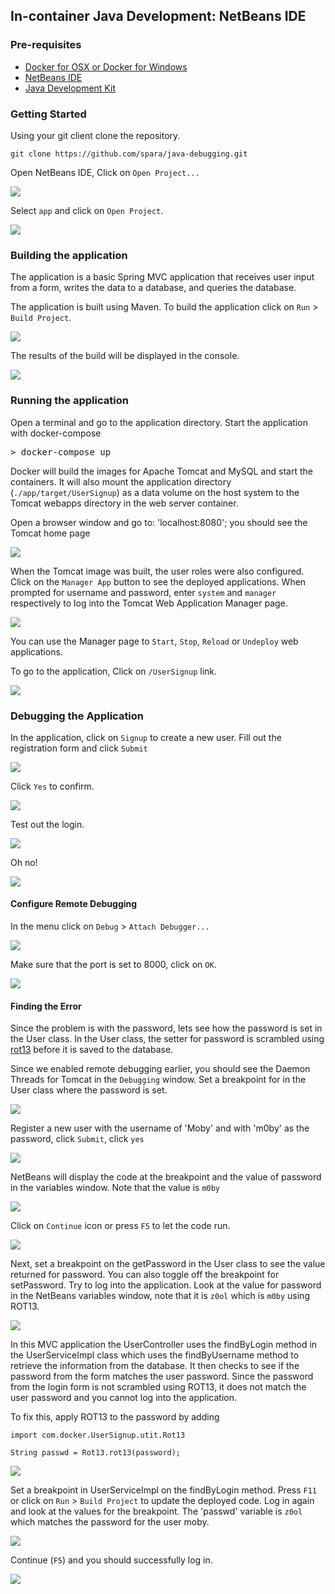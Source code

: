 ## In-container Java Development: NetBeans IDE

### Pre-requisites

* [Docker for OSX or Docker for Windows](https://www.docker.com/products/docker)
* [NetBeans IDE](https://netbeans.org/downloads/)
* [Java Development Kit](http://www.oracle.com/technetwork/java/javase/downloads/jdk8-downloads-2133151.html)

### Getting Started

Using your git client clone the repository.

```
git clone https://github.com/spara/java-debugging.git
```

Open NetBeans IDE, Click on `Open Project...`

![](images/netbeans_open_project_menu.png)

Select `app` and click on `Open Project`.

![](images/netbeans_open_project_app.png)

### Building the application

The application is a basic Spring MVC application that receives user input from a form, writes the data to a database, and queries the database.

The application is built using Maven. To build the application click on `Run` > `Build Project`.

![](images/netbeans_build_project_menu.png)

The results of the build will be displayed in the console.

![](images/netbeans_build_project_console.png)

### Running the application

Open a terminal and go to the application directory. Start the application with docker-compose

<pre>&gt; docker-compose up </pre>

Docker will build the images for Apache Tomcat and MySQL and start the containers. It will also mount the application directory (`./app/target/UserSignup`) as a data volume on the host system to the Tomcat webapps directory in the web server container.

Open a browser window and go to:
'localhost:8080'; you should see the Tomcat home page

![](images/tomcat_home3.png)

When the Tomcat image was built, the user roles were also configured. Click on the `Manager App` button to see the deployed applications. When prompted for username and password, enter `system` and `manager` respectively to log into the Tomcat Web Application Manager page.

![](images/tomcat_web_application_manager3.png)

You can use the Manager page to `Start`, `Stop`, `Reload` or `Undeploy` web applications.

To go to the application, Click on `/UserSignup` link.

![](images/app_index_page3.png)

### Debugging the Application

In the application, click on `Signup` to create a new user. Fill out the registration form and click `Submit`

![](images/app_debug_signup2.png)

Click `Yes` to confirm.

![](images/app_debug_signup_confirm.png)

Test out the login.

![](images/app_debug_login2.png)

Oh no!

![](images/app_debug_login_fail2.png)

#### Configure Remote Debugging

In the menu click on `Debug` > `Attach Debugger...`

![](images/netbeans_debug_attach_debugger_menu.png)

Make sure that the port is set to 8000, click on `OK`.

![](images/netbeans_debug_attach_debugger_configure.png)

#### Finding the Error

Since the problem is with the password, lets see how the password is set in the User class. In the User class, the setter for password is scrambled using [rot13](https://en.wikipedia.org/wiki/ROT13) before it is saved to the database.

Since we enabled remote debugging earlier, you should see the Daemon Threads for Tomcat in the `Debugging` window. Set a breakpoint for in the User class where the password is set.

![](images/netbeans_debug_User_breakpoint.png)

Register a new user with the username of 'Moby' and with 'm0by' as the password, click `Submit`, click `yes`

![](images/app_register_moby2.png)

NetBeans will display the code at the breakpoint and the value of password in the variables window. Note that the value is `m0by`

![](images/netbeans_debug_User_moby.png)

Click on `Continue` icon or press `F5` to let the code run.

![](images/netbeans_debug_resume.png)

Next, set a breakpoint on the getPassword in the User class to see the value returned for password. You can also toggle off the breakpoint for setPassword. Try to log into the application. Look at the value for password in the NetBeans variables window, note that it is `z0ol` which is `m0by` using ROT13.

![](images/netbeans_debug_User_show_user.png)

In this MVC application the UserController uses the findByLogin method in the UserServiceImpl class which uses the findByUsername method to retrieve the information from the database. It then checks to see if the password from the form matches the user password. Since the password from the login form is not scrambled using ROT13, it does not match the user password and you cannot log into the application.

To fix this, apply ROT13 to the password by adding

```
import com.docker.UserSignup.utit.Rot13

String passwd = Rot13.rot13(password);
```
![](images/netbeans_debug_UserServiceImpl_code.png)

Set a breakpoint in UserServiceImpl on the findByLogin method. Press `F11` or click on `Run` > `Build Project` to update the deployed code. Log in again and look at the values for the breakpoint. The 'passwd' variable is `z0ol` which matches the password for the user moby.

![](images/netbeans_debug_UserServiceImpl_values.png)

Continue (`F5`) and you should successfully log in.

![](images/app_debug_success.png)
